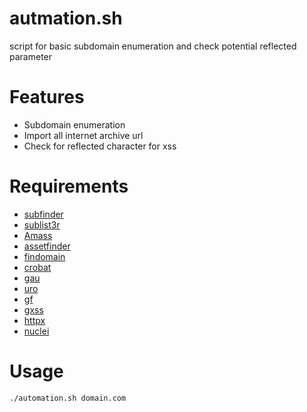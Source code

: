 # autmation.sh
script for basic subdomain enumeration and check potential reflected parameter

# Features
* Subdomain enumeration
* Import all internet archive url
* Check for reflected character for xss

# Requirements
* [subfinder](https://github.com/projectdiscovery/subfinder)
* [sublist3r](https://github.com/aboul3la/Sublist3r)
* [Amass](https://github.com/OWASP/Amass)
* [assetfinder](https://github.com/tomnomnom/assetfinder)
* [findomain](https://github.com/Findomain/Findomain)
* [crobat](https://github.com/Cgboal/SonarSearch)
* [gau](https://github.com/lc/gau)
* [uro](https://github.com/s0md3v/uro)
* [gf](https://github.com/tomnomnom/gf)
* [gxss](https://github.com/KathanP19/Gxss)
* [httpx](https://github.com/projectdiscovery/httpx)
* [nuclei](https://github.com/projectdiscovery/nuclei)

# Usage
```./automation.sh domain.com```
